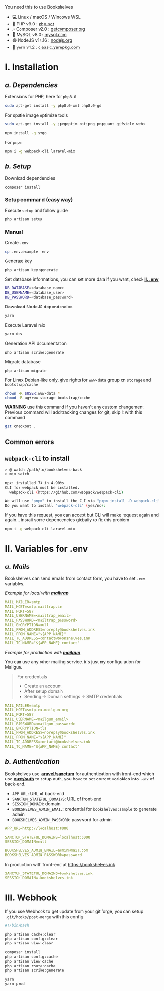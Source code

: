 You need this to use Bookshelves

- 💻 Linux / macOS / Windows WSL
- 🐘 PHP v8.0 : [php.net](https://www.php.net)
- 🎶 Composer v2.0 : [getcomposer.org](https://getcomposer.org)
- 🐬 MySQL v8.0 : [mysql.com](https://www.mysql.com)
- 🟢 NodeJS v14.16 : [nodejs.org](https://nodejs.org/en)
- 🧶 yarn v1.2 : [classic.yarnpkg.com](https://classic.yarnpkg.com/lang/en/)

# **I. Installation**

## *a. Dependencies*

Extensions for PHP, here for `php8.0`

```bash
sudo apt-get install -y php8.0-xml php8.0-gd
```

For spatie image optimize tools

```bash
sudo apt-get install -y jpegoptim optipng pngquant gifsicle webp
```

```bash
npm install -g svgo
```

For `pnpm`

```bash
npm i -g webpack-cli laravel-mix
```

## *b. Setup*

Download dependencies

```bash
composer install
```

### Setup command (easy way)

Execute `setup` and follow guide

```bash
php artisan setup
```

### Manual

Create `.env`

```bash
cp .env.example .env
```

Generate key

```bash
php artisan key:generate
```

Set database informations, you can set more data if you want, check [**II. .env**](#heading-iienv)

```bash
DB_DATABASE=<database_name>
DB_USERNAME=<database_user>
DB_PASSWORD=<database_password>
```

Download NodeJS dependencies

```bash
yarn
```

Execute Laravel mix

```bash
yarn dev
```

Generation API documentation

```bash
php artisan scribe:generate
```

Migrate database

```bash
php artisan migrate
```

For Linux Debian-like only, give rights for `www-data` group on `storage` and `bootstrap/cache`

```bash
chown -R $USER:www-data *
chmod -R ug+rwx storage bootstrap/cache
```

**WARNING** use this command if you haven't any custom changement
Previous command will add tracking changes for git, skip it with this command

```bash
git checkout .
```

## Common errors

## `webpack-cli` to install

```bash
> @ watch /path/to/bookshelves-back
> mix watch

npx: installed 73 in 4.909s
CLI for webpack must be installed.
  webpack-cli (https://github.com/webpack/webpack-cli)

We will use "pnpm" to install the CLI via "pnpm install -D webpack-cli".
Do you want to install 'webpack-cli' (yes/no):
```

If you have this request, you can accept but CLI will make request again and again... Install some dependencies globally to fix this problem

```bash
npm i -g webpack-cli laravel-mix
```

# **II. Variables for .env**

## *a. Mails*

Bookshelves can send emails from contact form, you have to set `.env` variables.

*Example for local with [**mailtrap**](https://mailtrap.io/)*

```yaml
MAIL_MAILER=smtp
MAIL_HOST=smtp.mailtrap.io
MAIL_PORT=587
MAIL_USERNAME=<mailtrap_email>
MAIL_PASSWORD=<mailtrap_password>
MAIL_ENCRYPTION=null
MAIL_FROM_ADDRESS=noreply@bookshelves.ink
MAIL_FROM_NAME="${APP_NAME}"
MAIL_TO_ADDRESS=contact@bookshelves.ink
MAIL_TO_NAME="${APP_NAME} contact"
```

*Example for production with [**mailgun**](https://www.mailgun.com/)*

You can use any other mailing service, it's just my configuration for Mailgun.

>For credentials
>
>- Create an account
>- After setup domain
>- Sending -> Domain settings -> SMTP credentials

```yaml
MAIL_MAILER=smtp
MAIL_HOST=smtp.eu.mailgun.org
MAIL_PORT=587
MAIL_USERNAME=<mailgun_email>
MAIL_PASSWORD=<mailgun_password>
MAIL_ENCRYPTION=tls
MAIL_FROM_ADDRESS=noreply@bookshelves.ink
MAIL_FROM_NAME="${APP_NAME}"
MAIL_TO_ADDRESS=contact@bookshelves.ink
MAIL_TO_NAME="${APP_NAME} contact"
```

## *b. Authentication*

Bookshelves use [**laravel/sanctum**](https://github.com/laravel/sanctum) for authentication with front-end which use [**nuxt/auth**](https://auth.nuxtjs.org/) to setup auth, you have to set correct variables into `.env` of back-end.

- `APP_URL`: URL of back-end
- `SANCTUM_STATEFUL_DOMAINS`: URL of front-end
- `SESSION_DOMAIN`: domain
- `BOOKSHELVES_ADMIN_EMAIL`: credential for `bookshelves:sample` to generate admin
- `BOOKSHELVES_ADMIN_PASSWORD`: password for admin

```yaml
APP_URL=http://localhost:8000

SANCTUM_STATEFUL_DOMAINS=localhost:3000
SESSION_DOMAIN=null

BOOKSHELVES_ADMIN_EMAIL=admin@mail.com
BOOKSHELVES_ADMIN_PASSWORD=password
```

In production with front-end at <https://bookshelves.ink>

```yaml
SANCTUM_STATEFUL_DOMAINS=bookshelves.ink
SESSION_DOMAIN=.bookshelves.ink
```

# **III. Webhook**

If you use Webhook to get update from your git forge, you can setup `.git/hooks/post-merge` with this config

```bash
#!/bin/bash

php artisan cache:clear
php artisan config:clear
php artisan view:clear

composer install
php artisan config:cache
php artisan view:cache
php artisan route:cache
php artisan scribe:generate

yarn
yarn prod
```
